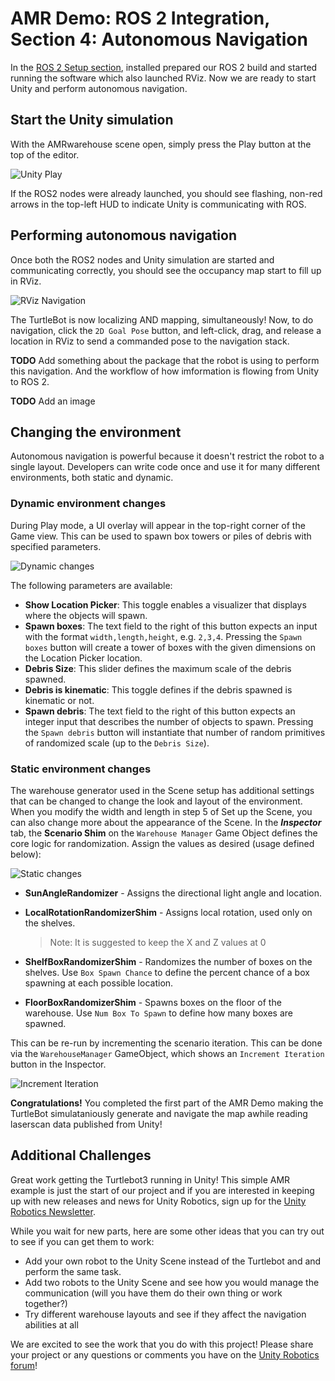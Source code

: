 # AMR Demo: ROS 2 Integration, Section 4: Autonomous Navigation

In the [ROS 2 Setup section](https://github.com/Unity-Technologies/Robotics-Nav2-SLAM-Example/blob/anthony/demo/tutorial/ros2_setup.md), installed prepared our ROS 2 build and started running the software which also launched RViz. Now we are ready to start Unity and perform autonomous navigation.
## Start the Unity simulation
With the AMRwarehouse scene open, simply press the Play button at the top of the editor.

![Unity Play](https://github.com/Unity-Technologies/Robotics-Nav2-SLAM-Example/blob/anthony/demo/tutorial/images/4-start_unity.gif)

If the ROS2 nodes were already launched, you should see flashing, non-red arrows in the top-left HUD to indicate Unity is communicating with ROS.

## Performing autonomous navigation
Once both the ROS2 nodes and Unity simulation are started and communicating correctly, you should see the occupancy map start to fill up in RViz.

![RViz Navigation](https://github.com/Unity-Technologies/Robotics-Nav2-SLAM-Example/blob/anthony/demo/tutorial/images/start_rviz.gif)

The TurtleBot is now localizing AND mapping, simultaneously! Now, to do navigation, click the `2D Goal Pose` button, and left-click, drag, and release a location in RViz to send a commanded pose to the navigation stack.

**TODO** Add something about the package that the robot is using to perform this navigation. And the workflow of how imformation is flowing from Unity to ROS 2.

**TODO** Add an image

## Changing the environment
Autonomous navigation is powerful because it doesn't restrict the robot to a single layout. Developers can write code once and use it for many different environments, both static and dynamic.

### Dynamic environment changes
During Play mode, a UI overlay will appear in the top-right corner of the Game view. This can be used to spawn box towers or piles of debris with specified parameters.

![Dynamic changes](https://github.com/Unity-Technologies/Robotics-Nav2-SLAM-Example/blob/anthony/demo/tutorial/images/4-debris.gif)

The following parameters are available:
-   **Show Location Picker**: This toggle enables a visualizer that displays where the objects will spawn.
-   **Spawn boxes**: The text field to the right of this button expects an input with the format  `width,length,height`, e.g.  `2,3,4`. Pressing the  `Spawn boxes`  button will create a tower of boxes with the given dimensions on the Location Picker location.
-   **Debris Size**: This slider defines the maximum scale of the debris spawned.
-   **Debris is kinematic**: This toggle defines if the debris spawned is kinematic or not.
-   **Spawn debris**: The text field to the right of this button expects an integer input that describes the number of objects to spawn. Pressing the  `Spawn debris`  button will instantiate that number of random primitives of randomized scale (up to the  `Debris Size`).

### Static environment changes
The warehouse generator used in the Scene setup has additional settings that can be changed to change the look and layout of the environment. When you modify the width and length in step 5 of Set up the Scene, you can also change more about the appearance of the Scene.  In the _**Inspector**_ tab, the **Scenario Shim** on the `Warehouse Manager` Game Object defines the core logic for randomization. Assign the values as desired (usage defined below):

![Static changes](https://github.com/Unity-Technologies/Robotics-Nav2-SLAM-Example/blob/anthony/demo/tutorial/images/4-scenario-shim.png)

-   **SunAngleRandomizer**  - Assigns the directional light angle and location.
-   **LocalRotationRandomizerShim**  - Assigns local rotation, used only on the shelves.
	> Note: It is suggested to keep the  X  and  Z  values at 0
	
-   **ShelfBoxRandomizerShim**  - Randomizes the number of boxes on the shelves. Use  `Box Spawn Chance`  to define the percent chance of a box spawning at each possible location.
-   **FloorBoxRandomizerShim**  - Spawns boxes on the floor of the warehouse. Use  `Num Box To Spawn`  to define how many boxes are spawned.

This can be re-run by incrementing the scenario iteration. This can be done via the  `WarehouseManager`  GameObject, which shows an  `Increment Iteration`  button in the Inspector.

![Increment Iteration](https://github.com/Unity-Technologies/Robotics-Nav2-SLAM-Example/blob/anthony/demo/tutorial/images/2-warehousemanager.png)

**Congratulations!** You completed the first part of the AMR Demo making the TurtleBot simulataniously generate and navigate the map awhile reading laserscan data published from Unity!

## Additional Challenges
Great work getting the Turtlebot3 running in Unity! This simple AMR example is just the start of our project and if you are interested in keeping up with new releases and news for Unity Robotics, sign up for the [Unity Robotics Newsletter](https://create.unity3d.com/robotics-simulation-newsletter-sign-up).

While you wait for new parts, here are some other ideas that you can try out to see if you can get them to work:

 - Add your own robot to the Unity Scene instead of the Turtlebot and and perform the same task.
 - Add two robots to the Unity Scene and see how you would manage the communication (will you have them do their own thing or work together?)
 - Try different warehouse layouts and see if they affect the navigation abilities at all
 
We are excited to see the work that you do with this project! Please share your project or any questions or comments you have on the [Unity Robotics forum](https://forum.unity.com/forums/robotics.623/)!
